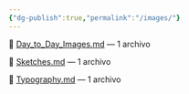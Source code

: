 ```yaml
---
{"dg-publish":true,"permalink":"/images/"}
---
```



<p><span>📂 <a class="internal-link" data-href="Images/Day_to_Day_Images.md" href="Images/Day_to_Day_Images.md" target="_blank" rel="noopener nofollow">Day_to_Day_Images.md</a> — 1 archivo</span></p><p><span>📂 <a class="internal-link" data-href="Images/Sketches.md" href="Images/Sketches.md" target="_blank" rel="noopener nofollow">Sketches.md</a> — 1 archivo</span></p><p><span>📂 <a class="internal-link" data-href="Images/Typography.md" href="Images/Typography.md" target="_blank" rel="noopener nofollow">Typography.md</a> — 1 archivo</span></p>


